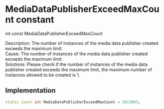


# MediaDataPublisherExceedMaxCount constant







int const MediaDataPublisherExceedMaxCount
  




<p>Description: The number of instances of the media data publisher created exceeds the maximum limit. <br>Cause: The number of instances of the media data publisher created exceeds the maximum limit. <br> Solutions: Please check if the number of instances of the media data publisher created exceeds the maximum limit, the maximum number of instances allowed to be created is 1.</p>



## Implementation

```dart
static const int MediaDataPublisherExceedMaxCount = 1013005;
```







